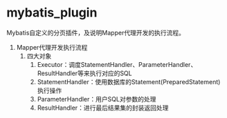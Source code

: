 # mybatis_plugin
  Mybatis自定义的分页插件，及说明Mapper代理开发的执行流程。

1. Mapper代理开发执行流程
	1. 四大对象
		1. Executor：调度StatementHandler、ParameterHandler、ResultHandler等来执行对应的SQL
		2. StatementHandler：使用数据库的Statement(PreparedStatement)执行操作
		3. ParameterHandler：用户SQL对参数的处理
		4. ResultHandler：进行最后结果集的封装返回处理
